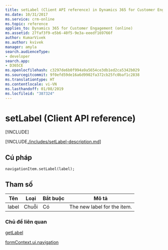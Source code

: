 ```yaml
---
title: setLabel (Client API reference) in Dynamics 365 for Customer Engagement| MicrosoftDocs
ms.date: 10/31/2017
ms.service: crm-online
ms.topic: reference
applies_to: Dynamics 365 for Customer Engagement (online)
ms.assetid: 27faf3f9-e5b6-40f5-9e3a-eeedf169766f
author: KumarVivek
ms.author: kvivek
manager: amyla
search.audienceType:
- developer
search.app:
- D365CE
ms.openlocfilehash: c3297de6b0f994a9a5654ce3db1ed2ca5342b029
ms.sourcegitcommit: 9f0efd59de16a6d9902fa372cb25fc0baf1c2838
ms.translationtype: HT
ms.contentlocale: vi-VN
ms.lasthandoff: 01/08/2019
ms.locfileid: "387324"
---
```

# <a name="setlabel-client-api-reference"></a>setLabel (Client API reference)

[!INCLUDE[](../../../../includes/cc_applies_to_update_9_0_0.md)]

[!INCLUDE[./includes/setLabel-description.md](./includes/setLabel-description.md)]

## <a name="syntax"></a>Cú pháp

`navigationItem.setLabel(label);`

## <a name="parameter"></a>Tham số

|Tên|Loại|Bắt buộc|Mô tả|
|--|--|--|--|
|label|Chuỗi|Có|The new label for the item.|

### <a name="related-topics"></a>Chủ đề liên quan

[getLabel](getLabel.md)

[formContext.ui.navigation](../formContext-ui-navigation.md)



